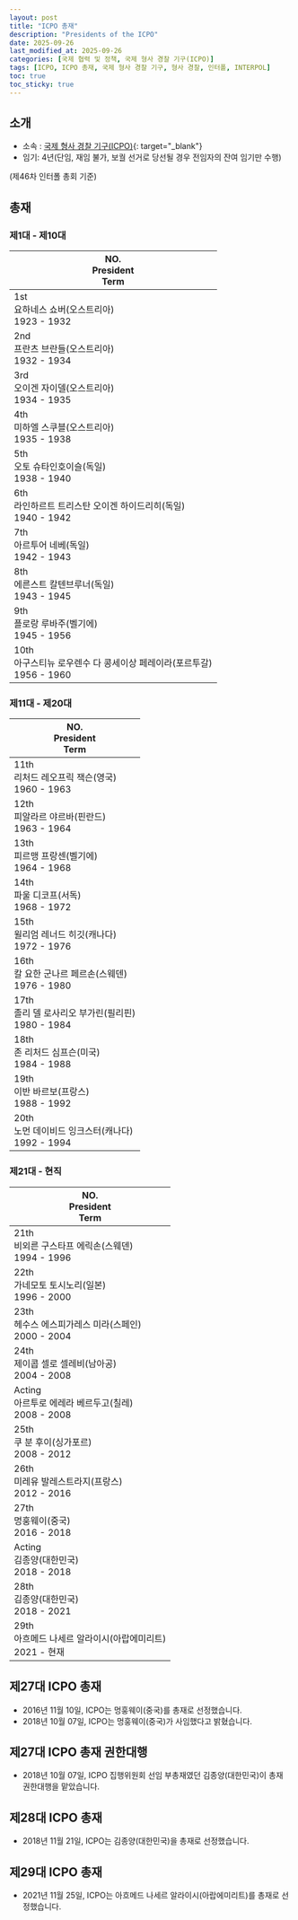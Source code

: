 ```yaml
---
layout: post
title: "ICPO 총재"
description: "Presidents of the ICPO"
date: 2025-09-26
last_modified_at: 2025-09-26
categories: [국제 협력 및 정책, 국제 형사 경찰 기구(ICPO)]
tags: [ICPO, ICPO 총재, 국제 형사 경찰 기구, 형사 경찰, 인터폴, INTERPOL]
toc: true
toc_sticky: true
---
```

## 소개
* 소속 : [국제 형사 경찰 기구(ICPO)](https://www.interpol.int/){: target="_blank"}
* 임기: 4년(단임, 재임 불가, 보궐 선거로 당선될 경우 전임자의 잔여 임기만 수행)

(제46차 인터폴 총회 기준)

## 총재
### 제1대 - 제10대

<html>
    <head>
        <meta charset="UTF-8">
    </head>
    <body>
        <table>
            <thead>
                <tr class="header-row">
                    <th>
                        <div>NO.</div>
                        <div>President</div>
                        <div>Term</div>
                    </th>
                </tr>
            </thead>
            <tbody>
                <tr>
                    <td>
                        <div>1st</div>
                        <div>요하네스 쇼버(오스트리아)</div>
                        <div>1923 - 1932</div>
                    </td>
                </tr>
                <tr>
                    <td>
                        <div>2nd</div>
                        <div>프란츠 브란들(오스트리아)</div>
                        <div>1932 - 1934</div>
                    </td>
                </tr>
                <tr>
                    <td>
                        <div>3rd</div>
                        <div>오이겐 자이델(오스트리아)</div>
                        <div>1934 - 1935</div>
                    </td>
                </tr>
                <tr>
                    <td>
                        <div>4th</div>
                        <div>미하엘 스쿠블(오스트리아)</div>
                        <div>1935 - 1938</div>
                    </td>
                </tr>
                <tr>
                    <td>
                        <div>5th</div>
                        <div>오토 슈타인호이슬(독일)</div>
                        <div>1938 - 1940</div>
                    </td>
                </tr>
                <tr>
                    <td>
                        <div>6th</div>
                        <div>라인하르트 트리스탄 오이겐 하이드리히(독일)</div>
                        <div>1940 - 1942</div>
                    </td>
                </tr>
                <tr>
                    <td>
                        <div>7th</div>
                        <div>아르투어 네베(독일)</div>
                        <div>1942 - 1943</div>
                    </td>
                </tr>
                <tr>
                    <td>
                        <div>8th</div>
                        <div>에른스트 칼텐브루너(독일)</div>
                        <div>1943 - 1945</div>
                    </td>
                </tr>
                <tr>
                    <td>
                        <div>9th</div>
                        <div>플로랑 루바주(벨기에)</div>
                        <div>1945 - 1956</div>
                    </td>
                </tr>
                <tr>
                    <td>
                        <div>10th</div>
                        <div>아구스티뉴 로우렌수 다 콩세이상 페레이라(포르투갈)</div>
                        <div>1956 - 1960</div>
                    </td>
                </tr>
            </tbody>
        </table>
    </body>
</html>

### 제11대 - 제20대

<html>
    <head>
        <meta charset="UTF-8">
    </head>
    <body>
        <table>
            <thead>
                <tr class="header-row">
                    <th>
                        <div>NO.</div>
                        <div>President</div>
                        <div>Term</div>
                    </th>
                </tr>
            </thead>
            <tbody>
                <tr>
                    <td>
                        <div>11th</div>
                        <div>리처드 레오프릭 잭슨(영국)</div>
                        <div>1960 - 1963</div>
                    </td>
                </tr>
                <tr>
                    <td>
                        <div>12th</div>
                        <div>피알라르 야르바(핀란드)</div>
                        <div>1963 - 1964</div>
                    </td>
                </tr>
                <tr>
                    <td>
                        <div>13th</div>
                        <div>피르맹 프랑센(벨기에)</div>
                        <div>1964 - 1968</div>
                    </td>
                </tr>
                <tr>
                    <td>
                        <div>14th</div>
                        <div>파울 디코프(서독)</div>
                        <div>1968 - 1972</div>
                    </td>
                </tr>
                <tr>
                    <td>
                        <div>15th</div>
                        <div>윌리엄 레너드 히깃(캐나다)</div>
                        <div>1972	- 1976</div>
                    </td>
                </tr>
                <tr>
                    <td>
                        <div>16th</div>
                        <div>칼 요한 군나르 페르손(스웨덴)</div>
                        <div>1976	- 1980</div>
                    </td>
                </tr>
                <tr>
                    <td>
                        <div>17th</div>
                        <div>졸리 델 로사리오 부가린(필리핀)</div>
                        <div>1980	- 1984</div>
                    </td>
                </tr>
                <tr>
                    <td>
                        <div>18th</div>
                        <div>존 리처드 심프슨(미국)</div>
                        <div>1984	- 1988</div>
                    </td>
                </tr>
                <tr>
                    <td>
                        <div>19th</div>
                        <div>이반 바르보(프랑스)</div>
                        <div>1988	- 1992</div>
                    </td>
                </tr>
                <tr>
                    <td>
                        <div>20th</div>
                        <div>노먼 데이비드 잉크스터(캐나다)</div>
                        <div>1992	- 1994</div>
                    </td>
                </tr>
            </tbody>
        </table>
    </body>
</html>

### 제21대 - 현직

<html>
    <head>
        <meta charset="UTF-8">
    </head>
    <body>
        <table>
            <thead>
                <tr class="header-row">
                    <th>
                        <div>NO.</div>
                        <div>President</div>
                        <div>Term</div>
                    </th>
                </tr>
            </thead>
            <tbody>
                <tr>
                    <td>
                        <div>21th</div>
                        <div>비외른 구스타프 에릭손(스웨덴)</div>
                        <div>1994	- 1996</div>
                    </td>
                </tr>
                <tr>
                    <td>
                        <div>22th</div>
                        <div>가네모토 토시노리(일본)</div>
                        <div>1996	- 2000</div>
                    </td>
                </tr>
                <tr>
                    <td>
                        <div>23th</div>
                        <div>헤수스 에스피가레스 미라(스페인)</div>
                        <div>2000	- 2004</div>
                    </td>
                </tr>
                <tr>
                    <td>
                        <div>24th</div>
                        <div>제이콥 셀로 셀레비(남아공)</div>
                        <div>2004	- 2008</div>
                    </td>
                </tr>
                <tr>
                    <td>
                        <div>Acting</div>
                        <div>아르투로 에레라 베르두고(칠레)</div>
                        <div>2008 - 2008</div>
                    </td>
                </tr>
                <tr>
                    <td>
                        <div>25th</div>
                        <div>쿠 분 후이(싱가포르)</div>
                        <div>2008 - 2012</div>
                    </td>
                </tr>
                <tr>
                    <td>
                        <div>26th</div>
                        <div>미레유 발레스트라지(프랑스)</div>
                        <div>2012 - 2016</div>
                    </td>
                </tr>
                <tr>
                    <td>
                        <div>27th</div>
                        <div>멍훙웨이(중국)</div>
                        <div>2016 - 2018</div>
                    </td>
                </tr>
                <tr>
                    <td class="korea-host-bg">
                        <div><span class="korea-host">Acting</span></div>
                        <div><span class="korea-host">김종양(대한민국)</span></div>
                        <div><span class="korea-host">2018 - 2018</span></div>
                    </td>
                </tr>
                <tr>
                    <td class="korea-host-bg">
                        <div><span class="korea-host">28th</span></div>
                        <div><span class="korea-host">김종양(대한민국)</span></div>
                        <div><span class="korea-host">2018 - 2021</span></div>
                    </td>
                </tr>
                <tr>
                    <td>
                        <div>29th</div>
                        <div>아흐메드 나세르 알라이시(아랍에미리트)</div>
                        <div>2021 - 현재</div>
                    </td>
                </tr>
            </tbody>
        </table>
    </body>
</html>

## 제27대 ICPO 총재
* 2016년 11월 10일, ICPO는 <span class="foreign-host">멍훙웨이(중국)</span>를 총재로 선정했습니다.
* 2018년 10월 07일, ICPO는 <span class="foreign-host">멍훙웨이(중국)</span>가 사임했다고 밝혔습니다.

## 제27대 ICPO 총재 권한대행
* 2018년 10월 07일, ICPO 집행위원회 선임 부총재였던 <span class="korea-host">김종양(대한민국)</span>이 총재 권한대행을 맡았습니다.

## 제28대 ICPO 총재
* 2018년 11월 21일, ICPO는 <span class="korea-host">김종양(대한민국)</span>을 총재로 선정했습니다.

## 제29대 ICPO 총재
* 2021년 11월 25일, ICPO는 <span class="foreign-host">아흐메드 나세르 알라이시(아랍에미리트)</span>를 총재로 선정했습니다.
